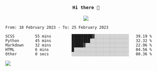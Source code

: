 <h4 align="center"><samp> Hi there 👋  </samp></h4>

<p align="center">
  
  <a href="https://github.com/bznick98">
    <img align="center" src="https://github-readme-stats.vercel.app/api?username=bznick98&&count_private=true&hide=issues,prs,contribs&show_icons=true&theme=gruvbox" />
  </a>
  
  <!--START_SECTION:waka-->

```text
From: 18 February 2023 - To: 25 February 2023

SCSS         55 mins         █████████▓░░░░░░░░░░░░░░░   39.19 %
Python       45 mins         ████████░░░░░░░░░░░░░░░░░   32.32 %
Markdown     32 mins         █████▓░░░░░░░░░░░░░░░░░░░   22.96 %
HTML         6 mins          █░░░░░░░░░░░░░░░░░░░░░░░░   04.56 %
Other        0 secs          ░░░░░░░░░░░░░░░░░░░░░░░░░   00.36 %
```

<!--END_SECTION:waka-->
  
 
</p>

![](https://visitor-badge.glitch.me/badge?page_id=bznick98.bznick98)
